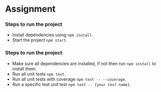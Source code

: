 # Assignment 

### Steps to run the project
- Install dependencies using `npm install`.
- Start the project `npm start`.

### Steps to run the project
- Make sure all dependencies are installed, if not then run `npm install` to install them.
- Run all unit tests `npm test`.
- Run all unit tests with coverage `npm test -- --coverage`.
- Run a specific test unit test `npm test -- {your test name}`.
